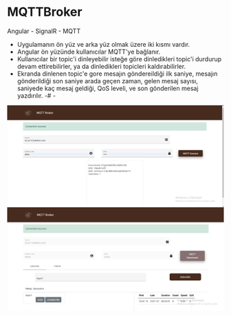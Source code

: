 # MQTTBroker
Angular - SignalR - MQTT
- Uygulamanın ön yüz ve arka yüz olmak üzere iki kısmı vardır.
- Angular ön yüzünde kullanıcılar MQTT'ye bağlanır.
- Kullanıcılar bir topic'i dinleyebilir isteğe göre dinledikleri topic'i durdurup
    devam ettirebilirler, ya da dinledikleri topicleri kaldırabilirler.
- Ekranda dinlenen topic'e gore mesajın göndereildiği ilk saniye, mesajın gönderildiği son saniye
    arada geçen zaman, gelen mesaj sayısı, saniyede kaç mesaj geldiği, QoS leveli, ve son gönderilen mesaj yazdırılır.
-# - 
<img align="center" width="700px" src="./pic/connect.png" />
<img align="center"  width="700px" src="./pic/subscribe.png" />
<br />
<br />